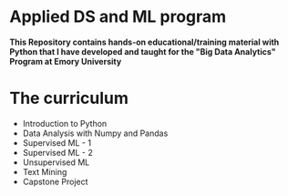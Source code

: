 # Applied DS and ML program
**This Repository contains hands-on educational/training material with Python that I have developed and taught for the "Big Data Analytics" Program at Emory University**

# The curriculum
* Introduction to Python
* Data Analysis with Numpy and Pandas
* Supervised ML - 1
* Supervised ML - 2
* Unsupervised ML
* Text Mining
* Capstone Project
